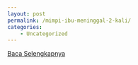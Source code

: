 ```yaml
---
layout: post
permalink: /mimpi-ibu-meninggal-2-kali/
categories:
    - Uncategorized
---
```


[Baca Selengkapnya](/04)